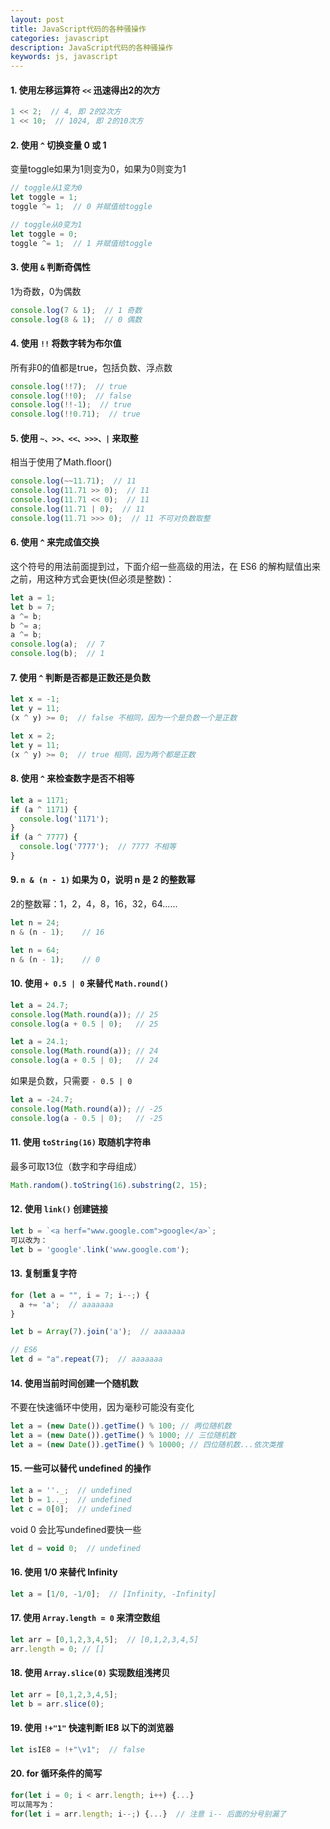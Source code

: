 ```yaml
---
layout: post
title: JavaScript代码的各种骚操作
categories: javascript
description: JavaScript代码的各种骚操作
keywords: js, javascript
---
```




#### 1. 使用左移运算符 `<<` 迅速得出2的次方

```javascript
1 << 2;  // 4, 即 2的2次方
1 << 10;  // 1024, 即 2的10次方
```



#### 2. 使用 `^` 切换变量 0 或 1

变量toggle如果为1则变为0，如果为0则变为1

```javascript
// toggle从1变为0
let toggle = 1;
toggle ^= 1;  // 0 并赋值给toggle

// toggle从0变为1
let toggle = 0;
toggle ^= 1;  // 1 并赋值给toggle
```



#### 3. 使用 `&` 判断奇偶性

1为奇数，0为偶数

```javascript
console.log(7 & 1);  // 1 奇数
console.log(8 & 1);  // 0 偶数
```



#### 4. 使用 `!!` 将数字转为布尔值

所有非0的值都是true，包括负数、浮点数
```javascript
console.log(!!7);  // true
console.log(!!0);  // false
console.log(!!-1);  // true
console.log(!!0.71);  // true
```



#### 5. 使用 `~、>>、<<、>>>、|` 来取整

相当于使用了Math.floor()
```javascript
console.log(~~11.71);  // 11
console.log(11.71 >> 0);  // 11
console.log(11.71 << 0);  // 11
console.log(11.71 | 0);  // 11
console.log(11.71 >>> 0);  // 11 不可对负数取整
```



#### 6. 使用 `^` 来完成值交换

这个符号的用法前面提到过，下面介绍一些高级的用法，在 ES6 的解构赋值出来之前，用这种方式会更快(但必须是整数)：
```javascript
let a = 1;
let b = 7;
a ^= b;
b ^= a;
a ^= b;
console.log(a);  // 7
console.log(b);  // 1
```



#### 7. 使用 `^` 判断是否都是正数还是负数

```javascript
let x = -1;
let y = 11;
(x ^ y) >= 0;  // false 不相同，因为一个是负数一个是正数

let x = 2;
let y = 11;
(x ^ y) >= 0;  // true 相同，因为两个都是正数
```



#### 8. 使用 `^` 来检查数字是否不相等
```javascript
let a = 1171;
if (a ^ 1171) {
  console.log('1171');
}
if (a ^ 7777) {
  console.log('7777');  // 7777 不相等
}
```



#### 9. `n & (n - 1)` 如果为 0，说明 n 是 2 的整数幂

2的整数幂：1，2，4，8，16，32，64......

```javascript
let n = 24;
n & (n - 1);	// 16

let n = 64;
n & (n - 1);	// 0
```



#### 10. 使用 `+ 0.5 | 0` 来替代 `Math.round()`

```javascript
let a = 24.7;
console.log(Math.round(a));	// 25
console.log(a + 0.5 | 0);	// 25

let a = 24.1;
console.log(Math.round(a));	// 24
console.log(a + 0.5 | 0);	// 24
```
如果是负数，只需要 `- 0.5 | 0`
```javascript
let a = -24.7;
console.log(Math.round(a));	// -25
console.log(a - 0.5 | 0);	// -25
```


#### 11. 使用 `toString(16)` 取随机字符串
最多可取13位（数字和字母组成）
```javascript
Math.random().toString(16).substring(2, 15);
```



#### 12. 使用 `link()` 创建链接

```javascript
let b = `<a herf="www.google.com">google</a>`;
可以改为：
let b = 'google'.link('www.google.com');
```



#### 13. 复制重复字符

```javascript
for (let a = "", i = 7; i--;) {
  a += 'a';  // aaaaaaa
}

let b = Array(7).join('a');  // aaaaaaa

// ES6
let d = "a".repeat(7);  // aaaaaaa
```


#### 14. 使用当前时间创建一个随机数

不要在快速循环中使用，因为毫秒可能没有变化

```javascript
let a = (new Date()).getTime() % 100; // 两位随机数
let a = (new Date()).getTime() % 1000; // 三位随机数
let a = (new Date()).getTime() % 10000; // 四位随机数...依次类推
```



#### 15. 一些可以替代 undefined 的操作

```javascript
let a = ''._;  // undefined
let b = 1.._;  // undefined
let c = 0[0];  // undefined
```
void 0 会比写undefined要快一些
```javascript
let d = void 0;  // undefined
```



#### 16. 使用 1/0 来替代 Infinity

```javascript
let a = [1/0, -1/0];  // [Infinity, -Infinity]
```



#### 17. 使用 `Array.length = 0` 来清空数组

```javascript
let arr = [0,1,2,3,4,5];  // [0,1,2,3,4,5]
arr.length = 0;	// []
```



#### 18. 使用 `Array.slice(0)` 实现数组浅拷贝

```javascript
let arr = [0,1,2,3,4,5];
let b = arr.slice(0);
```



#### 19. 使用 `!+"1"` 快速判断 IE8 以下的浏览器

```javascript
let isIE8 = !+"\v1";  // false
```



#### 20. for 循环条件的简写

```javascript
for(let i = 0; i < arr.length; i++) {...}
可以简写为：
for(let i = arr.length; i--;) {...}  // 注意 i-- 后面的分号别漏了
```
